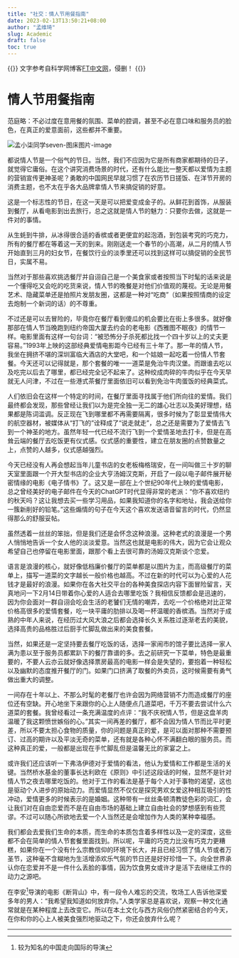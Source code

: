```yaml
---
title: "社交：情人节用餐指南"
date: 2023-02-13T13:50:21+08:00
author: "孟维琦"
slug: Academic
draft: false
toc: true
---
```



{{<block class="reminder">}}
文字参考自科学网博客[FT中文网](https://www.ftchinese.com/story/001098720)，侵删！
{{<end>}}



# 情人节用餐指南

范庭略：不必过度在意用餐的氛围、菜单的腔调，甚至不必在意口味和服务员的脸色，在真正的爱意面前，这些都并不重要。

![孟小柒同学seven-图床图片-image](https://cdn.staticaly.com/gh/Archiemeng7/ARCHIE_personal-space-2022-2024@main/图床图片/孟小柒同学seven-图床图片-image.1uavrmqt321s.png)

都说情人节是一个俗气的节日。当然，我们不应因为它是所有商家都期待的日子，就觉得它庸俗。在这个讲究消费场景的时代，还有什么能比一整天都以爱情为主题的营销宣传更神圣呢？勇敢的中国网民早就习惯了在农历节日搓饭、在洋节开房的消费主题，也不太在乎各大品牌拿情人节来搞促销的好意。

这是一个标志性的节日，在这一天是可以把爱变成金子的。从鲜花到首饰，从服装到餐厅，从看电影到出去旅行，总之这就是情人节的魅力：只要你去做，这就是一件对的事情。

从生蚝到牛排，从冰得很合适的香槟或者更便宜的起泡酒，到包装考究的巧克力，所有的餐厅都在等着这一天的到来。刚刚送走一个春节的小高潮，从二月的情人节开始直到三月的妇女节，在餐饮行业的淡季里还可以找到这样可以搞促销的全民节日，实属不易。

当然对于那些喜欢挑选餐厅并自诩自己是一个美食家或者按照当下时髦的话来说是一个懂得吃又会吃的吃货来说，情人节的晚餐是对他们价值观的蔑视。无论是用餐艺术、隐藏菜单还是拍照片发朋友圈，这都是一种对“吃商”（如果按照情商的设定去炮制一个新词的话）的不尊重。

不过还是可以去冒险的，毕竟你在餐厅看到傻瓜的机会要比在街上多很多。就好像那部在情人节当晚跑到纽约帝国大厦去约会的老电影《西雅图不眠夜》的情节一样。电影里面有这样一句台词：“被恐怖分子杀死都比找一个四十岁以上的丈夫更容易。”1993年上映的这部经典爱情电影距今已经有三十年了。那一年的情人节，我坐在拥挤不堪的深圳富临大酒店的大堂吧，和一个姑娘一起吃着一份情人节套餐。今天还可以记得就是，那个套餐的唯一一道菜是免治牛肉汉堡。而跟谁去吃以及吃完以后去了哪里，都已经完全记不起来了。这种绞成肉碎的牛肉似乎在今天早就无人问津，不过在一些港式茶餐厅里面依旧可以看到免治牛肉蛋饭的经典菜式。

人们依旧会在这样一个特定的时间，在餐厅里面寻找属于他们所向往的爱情。我们最终都会发现，那些曾经让我们以为是完全独一无二的雄心壮志以及美好理想，结果都是陈词滥调。反正现在飞到哪里都不再需要隔离，很多时候为了彰显爱情伟大的航空器材，被媒体从“打飞的”诠释成了“说走就走”，总之还是需要为了爱情去飞到一个神圣的地方。虽然年轻一代已经不流行飞到一个爱情圣地去打卡，但是在高耸云端的餐厅去吃饭更有仪式感。仪式感的重要性，建立在朋友圈的点赞数量之上，点赞的人越多，仪式感越强烈。

今天已经没有人再会想起当年儿童书店的女老板梅格瑞安，在一间叫做三十岁的聊天室里面跟一个开大型书店的企业大亨汤姆汉克斯，开启了一段以电子邮件展开秘密情缘的电影《电子情书》了。这又是一部在上个世纪90年代上映的爱情电影，总之曾经美好的电子邮件在今天的ChatGPT时代显得非常的老派：“你不喜欢纽约的秋天吗？这让我想去买一些学习用品，如果我知道你的名字和地址，我会送给你一簇新削好的铅笔。”这些煽情的句子在今天这个喜欢发送语音留言的时代，仍然显得那么的舒服妥帖。

虽然透着一丝丝的笨拙，但是我们还是会怀念这种浪漫。这种老式的浪漫是一个男人悄悄地告诉一个女人他的淡淡爱意。当然这也就是电影的伟大，因为它会让观众希望自己也停留在电影里面，跟那个看上去很可靠的汤姆汉克斯谈个恋爱。

语言是浪漫的核心，就好像低档廉价餐厅的菜单都是以图片为主，而高级餐厅的菜单上，描写一道菜的文字越长一般价格也越高。不过在新的时代可以为心爱的人花钱才是最好的浪漫。如果你在各大社交平台的各种美食探店内容下面冒险留言，天真地问一下2月14日带着你心爱的人适合去哪里吃饭？我相信反馈都会是迅速的，因为你会面对一群自诩会吃会生活的老饕们无情的嘲弄，去吃一个价格绝对比正常价格高很多的爱情套餐，吃一块平庸的肋排以及喝一杯温暖的香槟酒。当然对于成熟的中年人来说，在经历过大风大浪之后都会选择长久关系胜过逐渐老去的美貌，选择高贵的品格胜过后厨手忙脚乱做出来的美食套餐。

当然，如果还是一定坚持要去餐厅吃饭的话，选择一家闹市的馆子要比选择一家人满为患以至于服务员都累趴下的餐厅靠谱的多。去之前研究一下菜单，特色是最重要的，不要人云亦云就好像选择票房最高的电影一样会是失望的，要抱着一种轻松以及幽默的态度推开餐厅的门。如果门口挤满了取餐的外卖员，这时候需要有勇气做出重大的调整。

一间存在十年以上、不那么时髦的老餐厅也许会因为网络营销不力而造成餐厅的座位还有空缺。开心地坐下来跟你的心上人随便点几道菜吧，千万不要去尝试什么六道菜的套餐。我曾经看过一条充满温度的点评：“我不庆祝情人节，但是这盘羊肉温暖了我这颗愤世嫉俗的心。”其实一间再差的餐厅，都不会因为情人节而比平时更差，所以不要太担心食物的质量，你的问题是真正的爱，是可以面对那种不需要预订、过高的期许以及平淡无奇的菜单，还有就是各种心怀不满翻白眼的服务员。而这种真正的爱，一般都是出现在手忙脚乱但是温馨无比的家宴之上。

或许我们还应该听一下弗洛伊德对于爱情的看法，他认为爱情和工作都是生活的关键。当然桥水基金的董事长达利欧在《原则》中引述这段话的时候，显然不是针对情人节之夜去哪里吃饭的。他对于工作的看法是基于每个人对于事物的渴望，这也是驱动个人进步的原始动力。而爱情显然不仅仅是探究男欢女爱这种相互吸引的性冲动，爱情更多的时候表示的是婚姻。这种带有一丝丝条顿清教徒色彩的词汇，会让我们对在自由恋爱而不是在自由市场的基础上建立自由社会的梦想感到有些荒谬。不过可以随心所欲地去爱一个人当然还是会增加作为人类的某种幸福感。

我们都会去爱我们生命的本质，而生命的本质包含着多样性以及一定的深度，这些都不会在简单的情人节套餐里面找到。所以呢，平庸的巧克力比没有巧克力更糟糕，如果你在一个没有什么宗教信仰的环境下长大，并且已经习惯了情人节或者万圣节，这种毫不含糊地为生活增添欢乐气氛的节日还是好好珍惜一下。向全世界承认你在恋爱并不是一件什么丢脸的事情，因为饮食男女或许才是活下去继续工作的动力之源吧。

在李安[^1]导演的电影《断背山》中，有一段令人难忘的交流，牧场工人告诉他深爱多年的男人：“我希望我知道如何放弃你。”人类学家总是喜欢说，观察一种文化通常就是在某种程度上去改变它。所以在本土文化与西方风俗仍然紧密结合的今天，在你和你的心上人被美食强烈地驱动之下，你还会放弃什么呢？





------




[^1]: 较为知名的中国走向国际的导演